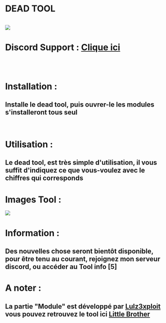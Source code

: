 # DEAD TOOL
<br>
<img src="https://cdn.discordapp.com/attachments/858053024948944907/860581245602496522/Hackor.gif">
<br>
<h1>Discord Support : <a href="https://discord.gg/gFkwb4F673">Clique ici</a></h1><br><br>
<h1>Installation : </h1>
<h2>Installe le dead tool, puis ouvrer-le les modules s'installeront tous seul</h2><br>
<h1>Utilisation : </h1>
<h2>Le dead tool, est très simple d'utilisation, il vous suffit d'indiquez ce que vous-voulez avec le chiffres qui corresponds</h2>
<h1>Images Tool : </h1>
<img src="https://cdn.discordapp.com/attachments/858053024948944907/860580626247712778/unknown.png"><br>
<h1>Information : </h1>
<h2>Des nouvelles chose seront bientôt disponible, pour être tenu au courant, rejoignez mon serveur discord, ou accéder au Tool info [5]</h2>
<h1>A noter :</h1>
<h2>La partie "Module" est développé par <a href="https://github.com/lulz3xploit">Lulz3xploit</a> vous pouvez retrouvez le tool ici <a href="https://github.com/lulz3xploit/LittleBrother">Little Brother</a></h2>
